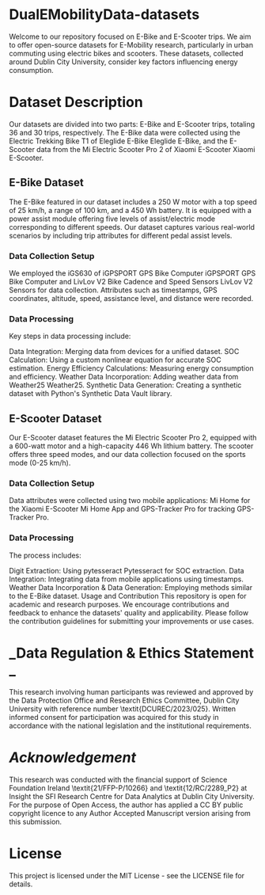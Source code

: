 # DualEMobilityData-datasets
Welcome to our repository focused on E-Bike and E-Scooter trips. We aim to offer open-source datasets for E-Mobility research, particularly in urban commuting using electric bikes and scooters. These datasets, collected around Dublin City University, consider key factors influencing energy consumption.

# Dataset Description
Our datasets are divided into two parts: E-Bike and E-Scooter trips, totaling 36 and 30 trips, respectively. The E-Bike data were collected using the Electric Trekking Bike T1 of Eleglide E-Bike Eleglide E-Bike, and the E-Scooter data from the Mi Electric Scooter Pro 2 of Xiaomi E-Scooter Xiaomi E-Scooter.

## E-Bike Dataset
The E-Bike featured in our dataset includes a 250 W motor with a top speed of 25 km/h, a range of 100 km, and a 450 Wh battery. It is equipped with a power assist module offering five levels of assist/electric mode corresponding to different speeds. Our dataset captures various real-world scenarios by including trip attributes for different pedal assist levels.

### Data Collection Setup
We employed the iGS630 of iGPSPORT GPS Bike Computer iGPSPORT GPS Bike Computer and LivLov V2 Bike Cadence and Speed Sensors LivLov V2 Sensors for data collection. Attributes such as timestamps, GPS coordinates, altitude, speed, assistance level, and distance were recorded.

### Data Processing
Key steps in data processing include:

Data Integration: Merging data from devices for a unified dataset.
SOC Calculation: Using a custom nonlinear equation for accurate SOC estimation.
Energy Efficiency Calculations: Measuring energy consumption and efficiency.
Weather Data Incorporation: Adding weather data from Weather25 Weather25.
Synthetic Data Generation: Creating a synthetic dataset with Python's Synthetic Data Vault library.

## E-Scooter Dataset
Our E-Scooter dataset features the Mi Electric Scooter Pro 2, equipped with a 600-watt motor and a high-capacity 446 Wh lithium battery. The scooter offers three speed modes, and our data collection focused on the sports mode (0-25 km/h).

### Data Collection Setup
Data attributes were collected using two mobile applications: Mi Home for the Xiaomi E-Scooter Mi Home App and GPS-Tracker Pro for tracking GPS-Tracker Pro.

### Data Processing
The process includes:

Digit Extraction: Using pytesseract Pytesseract for SOC extraction.
Data Integration: Integrating data from mobile applications using timestamps.
Weather Data Incorporation & Data Generation: Employing methods similar to the E-Bike dataset.
Usage and Contribution
This repository is open for academic and research purposes. We encourage contributions and feedback to enhance the datasets' quality and applicability. Please follow the contribution guidelines for submitting your improvements or use cases.

# _Data Regulation & Ethics Statement   _

This research involving human participants was reviewed and approved by the Data Protection Office and Research Ethics Committee, Dublin City University with reference number \textit{DCUREC/2023/025}. Written informed consent for participation was acquired for this study in accordance with the national legislation and the institutional requirements.
    
# _Acknowledgement_

This research was conducted with the financial support of Science Foundation Ireland \textit{21/FFP-P/10266} and \textit{12/RC/2289\_P2} at Insight the SFI Research Centre for Data Analytics at Dublin City University. For the purpose of Open Access, the author has applied a CC BY public copyright licence to any Author Accepted Manuscript version arising from this submission.


# License
This project is licensed under the MIT License - see the LICENSE file for details.
